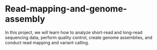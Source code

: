 # Read-mapping-and-genome-assembly
In this project, we will learn how to analyze short-read and long-read sequencing data, perform quality control, create genome assemblies, and conduct read mapping and variant calling.
